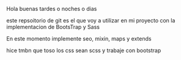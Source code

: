 Hola buenas tardes o noches o dias 

este repsoitorio de git es el que voy a utilizar en mi proyecto con la implementacion de BootsTrap y Sass

En este momento implemente seo, mixin, maps y extends

hice tmbn que toso los css sean scss y trabaje con bootstrap 
